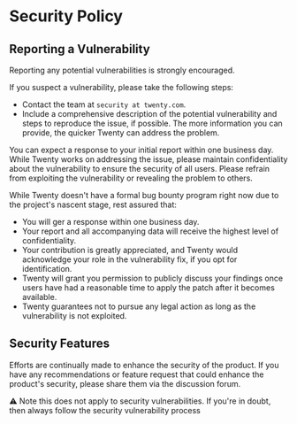 # Security Policy

## Reporting a Vulnerability

Reporting any potential vulnerabilities is strongly encouraged.

If you suspect a vulnerability, please take the following steps:
- Contact the team at `security at twenty.com`.
- Include a comprehensive description of the potential vulnerability and steps to reproduce the issue, if possible. The more information you can provide, the quicker Twenty can address the problem.

You can expect a response to your initial report within one business day.
While Twenty works on addressing the issue, please maintain confidentiality about the vulnerability to ensure the security of all users.
Please refrain from exploiting the vulnerability or revealing the problem to others.

While Twenty doesn't have a formal bug bounty program right now due to the project's nascent stage, rest assured that:

- You will ger a response within one business day.
- Your report and all accompanying data will receive the highest level of confidentiality.
- Your contribution is greatly appreciated, and Twenty would acknowledge your role in the vulnerability fix, if you opt for identification.
- Twenty will grant you permission to publicly discuss your findings once users have had a reasonable time to apply the patch after it becomes available.
- Twenty guarantees not to pursue any legal action as long as the vulnerability is not exploited.

## Security Features
Efforts are continually made to enhance the security of the product.
If you have any recommendations or feature request that could enhance the product's security, please share them via the discussion forum.

⚠️ Note this does not apply to security vulnerabilities. If you're in doubt, then always follow the security vulnerability process




